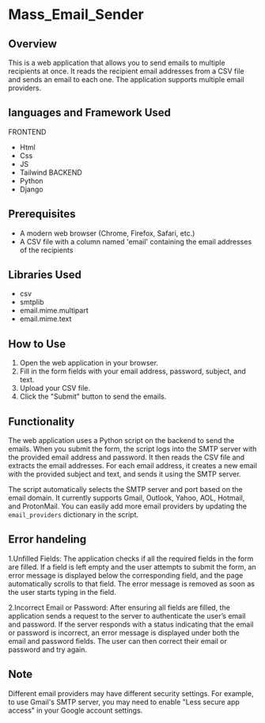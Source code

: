 # Mass_Email_Sender
## Overview
This is a web application that allows you to send emails to multiple recipients at once. It reads the recipient email addresses from a CSV file and sends an email to each one. The application supports multiple email providers.

## languages and Framework Used 
 FRONTEND
 - Html
 - Css
 - JS
 - Tailwind
 BACKEND
 - Python
 - Django

## Prerequisites
- A modern web browser (Chrome, Firefox, Safari, etc.)
- A CSV file with a column named 'email' containing the email addresses of the recipients

## Libraries Used
- csv
- smtplib
- email.mime.multipart
- email.mime.text

## How to Use
1. Open the web application in your browser.
2. Fill in the form fields with your email address, password, subject, and text.
3. Upload your CSV file.
4. Click the "Submit" button to send the emails.

## Functionality
The web application uses a Python script on the backend to send the emails. When you submit the form, the script logs into the SMTP server with the provided email address and password. It then reads the CSV file and extracts the email addresses. For each email address, it creates a new email with the provided subject and text, and sends it using the SMTP server.

The script automatically selects the SMTP server and port based on the email domain. It currently supports Gmail, Outlook, Yahoo, AOL, Hotmail, and ProtonMail. You can easily add more email providers by updating the `email_providers` dictionary in the script.

## Error handeling
1.Unfilled Fields: The application checks if all the required fields in the form are filled. If a field is left empty and the user attempts to submit the form, an error message is displayed below the corresponding field, and the page automatically scrolls to that field. The error message is removed as soon as the user starts typing in the field.

2.Incorrect Email or Password: After ensuring all fields are filled, the application sends a request to the server to authenticate the user’s email and password. If the server responds with a status indicating that the email or password is incorrect, an error message is displayed under both the email and password fields. The user can then correct their email or password and try again.

## Note
Different email providers may have different security settings. For example, to use Gmail's SMTP server, you may need to enable "Less secure app access" in your Google account settings.

